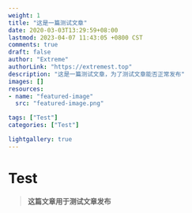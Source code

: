 ```yaml
---
weight: 1
title: "这是一篇测试文章"
date: 2020-03-03T13:29:59+08:00
lastmod: 2023-04-07 11:43:05 +0800 CST
comments: true
draft: false
author: "Extreme"
authorLink: "https://extremest.top"
description: "这是一篇测试文章，为了测试文章能否正常发布"
images: []
resources:
- name: "featured-image"
  src: "featured-image.png"

tags: ["Test"]
categories: ["Test"]

lightgallery: true
---
```


# Test

> **这篇文章用于测试文章发布** 